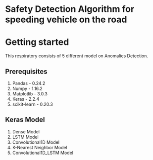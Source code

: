 # Safety Detection Algorithm for speeding vehicle on the road

# Getting started
This respiratory consists of 5 different model on Anomalies Detection. 

## Prerequisites
1. Pandas - 0.24.2
2. Numpy - 1.16.2
3. Matplotlib - 3.0.3
4. Keras - 2.2.4
5. scikit-learn - 0.20.3

## Keras Model
1. Dense Model
2. LSTM Model
3. Convolutional1D Model
4. K-Nearest Neighbor Model
5. Convolutional1D_LSTM Model


